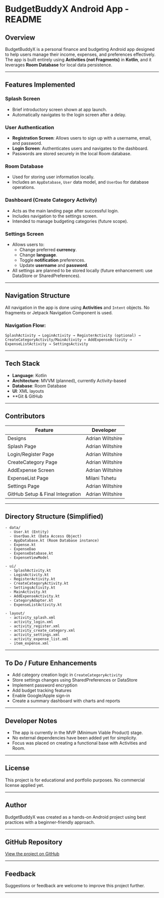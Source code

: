 # BudgetBuddyX Android App - README

## Overview
BudgetBuddyX is a personal finance and budgeting Android app designed to help users manage their income, expenses, and preferences effectively. The app is built entirely using **Activities (not Fragments)** in **Kotlin**, and it leverages **Room Database** for local data persistence.

---

## Features Implemented

###  Splash Screen
- Brief introductory screen shown at app launch.
- Automatically navigates to the login screen after a delay.

###  User Authentication
- **Registration Screen**: Allows users to sign up with a username, email, and password.
- **Login Screen**: Authenticates users and navigates to the dashboard.
- Passwords are stored securely in the local Room database.

###  Room Database
- Used for storing user information locally.
- Includes an `AppDatabase`, `User` data model, and `UserDao` for database operations.

###  Dashboard (Create Category Activity)
- Acts as the main landing page after successful login.
- Includes navigation to the settings screen.
- Intended to manage budgeting categories (future scope).

###  Settings Screen
- Allows users to:
    - Change preferred **currency**.
    - Change **language**.
    - Toggle **notification** preferences.
    - Update **username** and **password**.
- All settings are planned to be stored locally (future enhancement: use DataStore or SharedPreferences).

---

## Navigation Structure
All navigation in the app is done using **Activities** and `Intent` objects. No fragments or Jetpack Navigation Component is used.

### Navigation Flow:
```
SplashActivity → LoginActivity → RegisterActivity (optional) → CreateCategoryActivity/MainActivity → AddExpenseActivity → ExpenseListActivity → SettingsActivity
```

---

## Tech Stack
- **Language**: Kotlin
- **Architecture**: MVVM (planned), currently Activity-based
- **Database**: Room Database
- **UI**: XML layouts
- **Git & GitHub

---

##  Contributors

<!-- Table showing who worked on what part -->
| Feature            | Developer        |
|--------------------|------------------|
| Designs            | Adrian Wiltshire |
| Splash Page        | Adrian Wiltshire |
| Login/Register Page| Adrian Wiltshire |
| CreateCategory Page| Adrian Wiltshire |
| AddExpense Screen  | Adrian Wiltshire |
| ExpenseList Page   | Milani Tshetu    |
| Settings Page      | Adrian Wiltshire |
| GitHub Setup & Final Integration | Adrian Wiltshire  |

---

## Directory Structure (Simplified)
```
- data/
  - User.kt (Entity)
  - UserDao.kt (Data Access Object)
  - AppDatabase.kt (Room Database instance)
  - Expense.kt
  - ExpenseDao
  - ExpenseDatabase.kt
  - ExpenseViewModel

- ui/
  - SplashActivity.kt
  - LoginActivity.kt
  - RegisterActivity.kt
  - CreateCategoryActivity.kt
  - SettingsActivity.kt
  - MainActivity.kt
  - AddExpenseActivity.kt
  - CategoryAdapter.kt
  - ExpenseListActivity.kt

- layout/
  - activity_splash.xml
  - activity_login.xml
  - activity_register.xml
  - activity_create_category.xml
  - activity_settings.xml
  - activity_expense_list.xml
  - item_expense.xml
```

---

## To Do / Future Enhancements
- Add category creation logic in `CreateCategoryActivity`
- Store settings changes using SharedPreferences or DataStore
- Implement password encryption
- Add budget tracking features
- Enable Google/Apple sign-in
- Create a summary dashboard with charts and reports

---

## Developer Notes
- The app is currently in the MVP (Minimum Viable Product) stage.
- No external dependencies have been added yet for simplicity.
- Focus was placed on creating a functional base with Activities and Room.

---

## License
This project is for educational and portfolio purposes. No commercial license applied yet.

---

## Author
BudgetBuddyX was created as a hands-on Android project using best practices with a beginner-friendly approach.

---

## GitHub Repository
[View the project on GitHub](https://github.com/AMWiltshire2003/BudgetBuddyX)

---

## Feedback
Suggestions or feedback are welcome to improve this project further.

---
